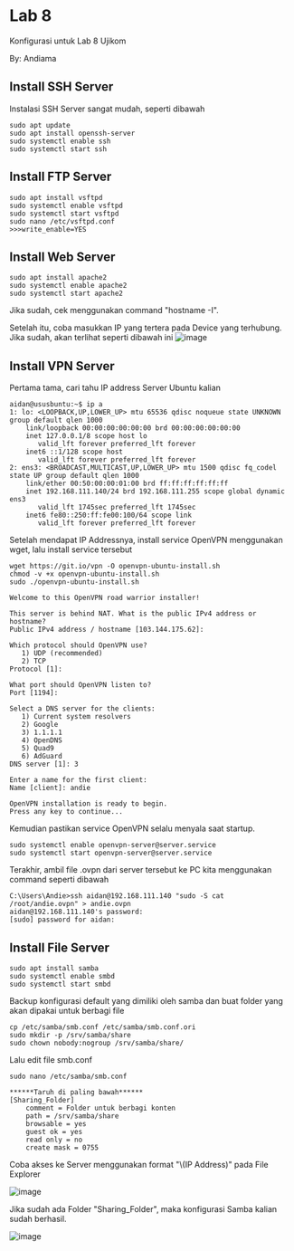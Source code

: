 # Lab 8
Konfigurasi untuk Lab 8 Ujikom

By: Andiama

## Install SSH Server
Instalasi SSH Server sangat mudah, seperti dibawah
```
sudo apt update
sudo apt install openssh-server
sudo systemctl enable ssh
sudo systemctl start ssh
```

## Install FTP Server
```
sudo apt install vsftpd
sudo systemctl enable vsftpd
sudo systemctl start vsftpd
sudo nano /etc/vsftpd.conf
>>>write_enable=YES
```

## Install Web Server
```
sudo apt install apache2
sudo systemctl enable apache2
sudo systemctl start apache2
```

Jika sudah, cek menggunakan command "hostname -I".

Setelah itu, coba masukkan IP yang tertera pada Device yang terhubung.
Jika sudah, akan terlihat seperti dibawah ini
![image](https://user-images.githubusercontent.com/100014814/158320238-bf777677-a4a0-4266-aad2-8692b1575485.png)

## Install VPN Server
Pertama tama, cari tahu IP address Server Ubuntu kalian
```
aidan@ususbuntu:~$ ip a
1: lo: <LOOPBACK,UP,LOWER_UP> mtu 65536 qdisc noqueue state UNKNOWN group default qlen 1000
    link/loopback 00:00:00:00:00:00 brd 00:00:00:00:00:00
    inet 127.0.0.1/8 scope host lo
       valid_lft forever preferred_lft forever
    inet6 ::1/128 scope host
       valid_lft forever preferred_lft forever
2: ens3: <BROADCAST,MULTICAST,UP,LOWER_UP> mtu 1500 qdisc fq_codel state UP group default qlen 1000
    link/ether 00:50:00:00:01:00 brd ff:ff:ff:ff:ff:ff
    inet 192.168.111.140/24 brd 192.168.111.255 scope global dynamic ens3
       valid_lft 1745sec preferred_lft 1745sec
    inet6 fe80::250:ff:fe00:100/64 scope link
       valid_lft forever preferred_lft forever
```

Setelah mendapat IP Addressnya, install service OpenVPN menggunakan wget, lalu install service tersebut
```
wget https://git.io/vpn -O openvpn-ubuntu-install.sh
chmod -v +x openvpn-ubuntu-install.sh
sudo ./openvpn-ubuntu-install.sh

Welcome to this OpenVPN road warrior installer!

This server is behind NAT. What is the public IPv4 address or hostname?
Public IPv4 address / hostname [103.144.175.62]:

Which protocol should OpenVPN use?
   1) UDP (recommended)
   2) TCP
Protocol [1]:

What port should OpenVPN listen to?
Port [1194]:

Select a DNS server for the clients:
   1) Current system resolvers
   2) Google
   3) 1.1.1.1
   4) OpenDNS
   5) Quad9
   6) AdGuard
DNS server [1]: 3

Enter a name for the first client:
Name [client]: andie

OpenVPN installation is ready to begin.
Press any key to continue...
```

Kemudian pastikan service OpenVPN selalu menyala saat startup.
```
sudo systemctl enable openvpn-server@server.service
sudo systemctl start openvpn-server@server.service
```

Terakhir, ambil file .ovpn dari server tersebut ke PC kita menggunakan command seperti dibawah

```
C:\Users\Andie>ssh aidan@192.168.111.140 "sudo -S cat /root/andie.ovpn" > andie.ovpn
aidan@192.168.111.140's password:
[sudo] password for aidan: 
```

## Install File Server
```
sudo apt install samba
sudo systemctl enable smbd
sudo systemctl start smbd
```

Backup konfigurasi default yang dimiliki oleh samba dan buat folder yang akan dipakai untuk berbagi file
```
cp /etc/samba/smb.conf /etc/samba/smb.conf.ori
sudo mkdir -p /srv/samba/share
sudo chown nobody:nogroup /srv/samba/share/
```

Lalu edit file smb.conf
```
sudo nano /etc/samba/smb.conf

******Taruh di paling bawah******
[Sharing_Folder]
    comment = Folder untuk berbagi konten
    path = /srv/samba/share
    browsable = yes
    guest ok = yes
    read only = no
    create mask = 0755
```

Coba akses ke Server menggunakan format "\\(IP Address)" pada File Explorer

![image](https://user-images.githubusercontent.com/100014814/159407448-cd51f38a-bb60-4b3a-90d1-fe460450d608.png)

Jika sudah ada Folder "Sharing_Folder", maka konfigurasi Samba kalian sudah berhasil.

![image](https://user-images.githubusercontent.com/100014814/159407559-a37bbff0-031f-4e44-ac63-d66e0cbb56df.png)
